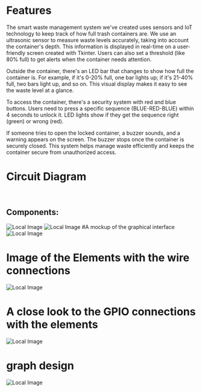 # Features

The smart waste management system we've created uses sensors and IoT technology to keep track of how full trash containers are. We use an ultrasonic sensor to measure waste levels accurately, taking into account the container's depth. This information is displayed in real-time on a user-friendly screen created with Tkinter. Users can also set a threshold (like 80% full) to get alerts when the container needs attention.

Outside the container, there's an LED bar that changes to show how full the container is. For example, if it's 0-20% full, one bar lights up; if it's 21-40% full, two bars light up, and so on. This visual display makes it easy to see the waste level at a glance.

To access the container, there's a security system with red and blue buttons. Users need to press a specific sequence (BLUE-RED-BLUE) within 4 seconds to unlock it. LED lights show if they get the sequence right (green) or wrong (red).

If someone tries to open the locked container, a buzzer sounds, and a warning appears on the screen. The buzzer stops once the container is securely closed. This system helps manage waste efficiently and keeps the container secure from unauthorized access.

# Circuit Diagram
<br>

## Components:
![Local Image](Images/IMG_9184.jpeg)
![Local Image](Images/IMG_9185.jpeg)
#A mockup of the graphical interface 
![Local Image](Images/image00001(1).jpeg)
# Image of the Elements with the wire connections
![Local Image](Gpioconnectionselements.JPG)
# A close look to the GPIO connections with the  elements
![Local Image](Gpiopins.JPG)
# graph design
![Local Image](CIrcuitdesign(1).JPG)

  
